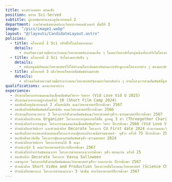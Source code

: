 ```yaml
---
title: นางสาวเอมอร พรมเพ็ง
position: พรรค Sci-Served
subtitle: ผู้ลงสมัครตำแหน่งอุปนายกคนที่ 2
department: ภาควิชาคณิตศาสตร์และวิทยาการคอมพิวเตอร์ ชั้นปีที่ 3
image: "/pics/image1.webp"
layout: "@/layouts/CandidateLayout.astro"
policies:
  - title: นโยบายที่ 1 Sci เสิร์ฟไปไกลถึงนอกคณะ
    details:
      - ส่งเสริมความร่วมมือระหว่างคณะวิทยาศาสตร์และคณะอื่น ๆ ในมหาวิทยาลัยโดยมุ่งเน้นทั้งการริเริ่มโครงการใหม่ๆ และพัฒนาโครงการให้มีศักยภาพยิ่งขึ้น
  - title: นโยบายที่ 2 Sci รับโครงมหาลัยปัง ๆ
    details:
      - สนับสนุนนิสิตคณะวิทยาศาสตร์ให้ได้ทํางานในระดับมหาลัยผ่านการประมูลงานโครงการต่าง ๆ ของมหาลัยฯ
  - title: นโยบายที่ 3 เด็กวิทยาเก็ทสายสัมพันธ์ต่างมหาลัย
    details:
      - สร้างเครือข่ายความร่วมมือระหว่างคณะวิทยาศาสตร์ของมหาวิทยาลัยต่าง ๆ ผ่านโครงการสานสัมพันธ์ที่มุ่งเน้นที่การทํางานร่วมกัน และการสร้างความสัมพันธ์อันดีระหว่างมหาวิทยาลัย
qualifications: นอนเก่งหายง่วง
experience:
  - ประธานโครงการถนนคนเดินเชื่อมสัมพันธ์วิศวฯ-วิทยาฯ (Vid Love Vid U 2025)
  - ประธานค่ายทายาทผู้กํากับครั้งที่ 10 (Short Film Camp 2024)
  - สมาชิกฝ่ายอุปนายกคนที่ 2 สโมสรนิสิต คณะวิทยาศาสตร์ปีการศึกษา 2567
  - สมาชิกฝ่ายนิสิตสัมพันธ์สโมสรนิสิต คณะวิทยาศาสตร์ปีการศึกษา 2566
  - ประธานฝ่ายอํานวยการ 3 โครงการกีฬาสานสัมพันธ์คณะวิทยาศาสตร์จุฬาฯ-ธรรมศาสตร์ปีการศึกษา 2567
  - หัวหน้าฝ่ายประสาน Organizer โครงการการกุศลภายใต้ชื่อ ลูกหมู 3 ตัว (Threegether Charity Look Mhoo 3 Tua) ปีการศึกษา 2567
  - หัวหน้าฝ่ายกิจกรรมฐาน โครงการถนนคนเดินเชื่อมสัมพันธ์วิศว-วิทยา ปีการศึกษา 2566 (Vid Love Vid U 2024)
  - หัวหน้าฝ่ายสวัสดิการ และหัวหน้าฝ่าย Decorate โครงการ CU First date 2024 ส่วนงานคณะวิทยาศาสตร์
  - สมาชิกฝ่ายการแสดงหน้าแสตนด์โครงการงานฟุตบอลประเพณีธรรมศาสตร์- จุฬาฯ ครั้งที่ 75 ปีการศึกษา 2567
  - สมาชิกฝ่ายเวทีเปิด โครงการฟุตบอลสามสัมพันธ์จุฬา-ธรรมศาสตร์ 2024
  - หัวหน้าฝ่ายสวัสดิการ โครงการสานโต้ 6 คณะ
  - หัวหน้ากรุ๊ป 1 คณะวิทยาศาสตร์ประจําปีการศึกษา 2567
  - หัวหน้าฝ่ายกิจกรรมนันทนาการ โครงการค่ายแนะแนวการศึกษา จุฬา-ขอนแก่น ครั้งที่ 25
  - สมาชิกฝ่าย Decorate โครงการ Vavsa 5alloween
  - เลขานุการ โครงการกีฬาสานสัมพันธ์คณะวิทยาศาสตร์จุฬาฯ-ลาดกระบัง ปีการศึกษา 2567
  - หัวหน้าฝ่าย Short Video and Production โครงการเปิดโลกคณะวิทยาศาสตร์ (Science Chula Open House 2025) ปีการศึกษา 2567
  - หัวหน้าฝ่ายพยาบาล โครงการค่ายแนะแนว 3 วิชาชีพ สายวิทยาศาสตร์ปีการศึกษา 2567
---
```

